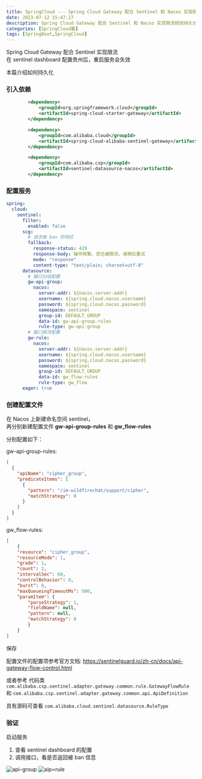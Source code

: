 ```yaml
---
title: SpringCloud --- Spring Cloud Gateway 配合 Sentinel 和 Nacos 实现限流规则持久化
date: 2023-07-12 15:47:27
description: Spring Cloud Gateway 配合 Sentinel 和 Nacos 实现限流规则持久化
categories: [SpringCloud篇]
tags: [SpringBoot,SpringCloud]
---
```


<!-- more -->
Spring Cloud Gateway 配合 Sentinel 实现限流  
在 sentinel dashboard 配置贵州后，重启服务会失效

本篇介绍如何持久化

### 引入依赖
```xml
        <dependency>
            <groupId>org.springframework.cloud</groupId>
            <artifactId>spring-cloud-starter-gateway</artifactId>
        </dependency>

        <dependency>
            <groupId>com.alibaba.cloud</groupId>
            <artifactId>spring-cloud-alibaba-sentinel-gateway</artifactId>
        </dependency>

        <dependency>
            <groupId>com.alibaba.csp</groupId>
            <artifactId>sentinel-datasource-nacos</artifactId>
        </dependency>
```

### 配置服务
```yaml
spring:
  cloud:
    sentinel:
      filter:
        enabled: false
      scg:
        # 请求被 ban 的响应
        fallback:
          response-status: 429
          response-body: 操作频繁，您已被限流，请稍后重试
          mode: "response"
          content-type: "text/plain; charset=utf-8"
      datasource:
        # 接口分组配置
        gw-api-group:
          nacos:
            server-addr: ${nacos.server-addr}
            username: ${spring.cloud.nacos.username}
            password: ${spring.cloud.nacos.password}
            namespace: sentinel
            group-id: DEFAULT_GROUP
            data-id: gw-api-group-rules
            rule-type: gw-api-group
        # 接口限流配置
        gw-rule:
          nacos:
            server-addr: ${nacos.server-addr}
            username: ${spring.cloud.nacos.username}
            password: ${spring.cloud.nacos.password}
            namespace: sentinel
            group-id: DEFAULT_GROUP
            data-id: gw_flow-rules
            rule-type: gw_flow
      eager: true
```

### 创建配置文件
在 Nacos 上新建命名空间 sentinel，  
再分别新建配置文件 **gw-api-group-rules** 和 **gw_flow-rules**

分别配置如下：

gw-api-group-rules:

```json
[
  {
    "apiName": "cipher_group",
    "predicateItems": [
      {
        "pattern": "/im-wildfirechat/support/cipher",
        "matchStrategy": 0
      }
    ]
  }
]
```

gw_flow-rules:

```json
[
    {
    "resource": "cipher_group",
    "resourceMode": 1,
    "grade": 1,
    "count": 2,
    "intervalSec": 60,
    "controlBehavior": 0,
    "burst": 0,
    "maxQueueingTimeoutMs": 500,
    "paramItem": {
        "parseStrategy": 1,
        "fieldName": null,
        "pattern": null,
        "matchStrategy": 0
        }
    }
]
```

保存

配置文件的配置项参考官方文档: https://sentinelguard.io/zh-cn/docs/api-gateway-flow-control.html

或者参考 代码类 `com.alibaba.csp.sentinel.adapter.gateway.common.rule.GatewayFlowRule` 和 `com.alibaba.csp.sentinel.adapter.gateway.common.api.ApiDefinition`

具有源码可查看 `com.alibaba.cloud.sentinel.datasource.RuleType`

### 验证
启动服务
1. 查看 sentinel dashboard 的配置
2. 调用接口，看是否返回被 ban 信息

![api-group](//s3.joylau.cn:9000/blog/spring-cloud-gateway-sentinel-nacos-api-group.png)
![aip=rule](//s3.joylau.cn:9000/blog/spring-cloud-gateway-sentinel-nacos-rule.png)